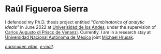 # Raúl Figueroa Sierra

I defended my Ph.D. thesis project entitled *"Combinatorics of analytic ideals"* in June 2022 at [Univerisidad de los Andes](https://uniandes.edu.co), under the supervision of [Carlos Augusto di Prisco de Venanzi](https://math.uniandes.edu.co/app/cv/site/institucional.php?Uid=ca.di&Cat=Planta&PW=). Currently, I am in a research stay at [Universidad Nacional Autónoma de México](https://www.unam.mx/) joint [Michael Hrusak](https://www.matmor.unam.mx/~michael/).

[*curriculum vitae*](/docs/CV-RaulFigueroa.pdf), [*e-mail*](mailto:r.figueroa@uniandes.edu.co).


